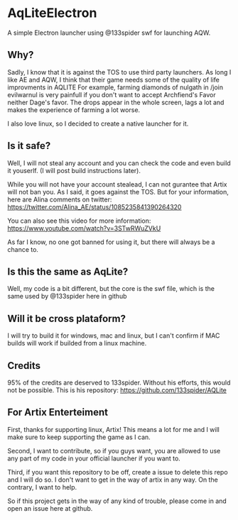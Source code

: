 # AqLiteElectron
A simple Electron launcher using @133spider swf for launching AQW.


## Why?

Sadly, I know that it is against the TOS to use third party launchers. As long I like AE and AQW, I think that their game needs some of the quality of life improvments in AQLITE
For example, farming diamonds of nulgath in /join evilwarnul is very painfull if you don't want to accept Archfiend's Favor neither Dage's favor. The drops appear in the whole screen, lags a lot and makes the experience of farming a lot worse.

I also love linux, so I decided to create a native launcher for it.


## Is it safe?

Well, I will not steal any account and you can check the code and even build it youserlf. (I will post build instructions later).

While you will not have your account stealead, I can not gurantee that Artix will not ban you. As I said, it goes against the TOS. But for your information, here are Alina comments on twitter:
https://twitter.com/Alina_AE/status/1085235841390264320

You can also see this video for more information: https://www.youtube.com/watch?v=3STwRWuZVkU

As far I know, no one got banned for using it, but there will always be a chance to.


## Is this the same as AqLite?

Well, my code is a bit different, but the core is the swf file, which is the same used by @133spider here in github

## Will it be cross plataform?

I will try to build it for windows, mac and linux, but I can't confirm if MAC builds will work if builded from a linux machine.

## Credits
95% of the credits are deserved to 133spider. Without his efforts, this would not be possible.
This is his repository: https://github.com/133spider/AQLite

## For Artix Enterteiment

First, thanks for supporting linux, Artix! This means a lot for me and I will make sure to keep supporting the game as I can. 

Second, I want to contribute, so if you guys want, you are allowed to use any part of my code in your official launcher if  you want to.

Third, if you want this repository to be off, create a issue to delete this repo and I will do so. I don't want to get in the way of artix in any way. On the contrary, I want to help. 

So if this project gets in the way of any kind of trouble, please come in and open an issue here at github.
